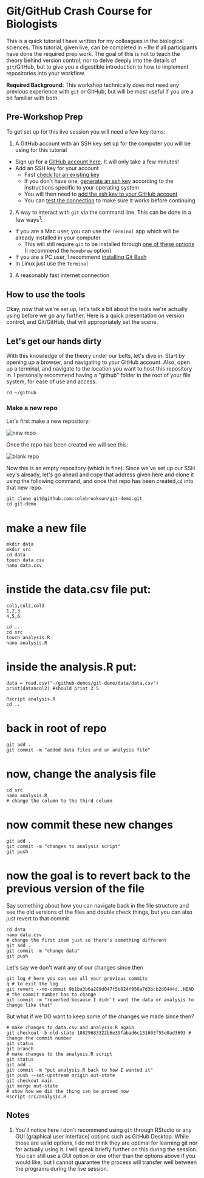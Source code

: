 # Git/GitHub Crash Course for Biologists

This is a quick tutorial I have written for my colleagues in the biological sciences. This tutorial, given live, can be completed in ~1hr if all participants have done the required prep work. The goal of this is not to teach the theory behind version control, nor to delve deeply into the details of `git`/GitHub, but to give you a digestible introduction to how to implement repositories into your workflow. 

**Required Background:** This workshop technically does not need any previous experience with `git` or GitHub, but will be most useful if you are a bit familiar with both. 

## Pre-Workshop Prep 

To get set up for this live session you will need a few key items: 

1. A GitHub account with an SSH key set up for the computer you will be using for this tutorial 

* Sign up for a [GitHub account here](https://github.com/join). It will only take a few minutes!
* Add an SSH key for your account
  * First [check for an existing key](https://docs.github.com/en/authentication/connecting-to-github-with-ssh/checking-for-existing-ssh-keys) 
  * If you don't have one, [generate an ssh key](https://docs.github.com/en/authentication/connecting-to-github-with-ssh/generating-a-new-ssh-key-and-adding-it-to-the-ssh-agent) according to the instructions specific to your operating system 
  * You will then need to [add the ssh key to your GitHub account](https://docs.github.com/en/authentication/connecting-to-github-with-ssh/adding-a-new-ssh-key-to-your-github-account)
  * You can [test the connection](https://docs.github.com/en/authentication/connecting-to-github-with-ssh/testing-your-ssh-connection) to make sure it works before continuing 
  
2. A way to interact with `git` via the command line. This can be done in a few ways<sup>1</sup>:

* If you are a Mac user, you can use the `Terminal` app which will be already installed in your computer
  * This will still require `git` to be installed through [one of these options](https://git-scm.com/download/mac) (I recommend the `homebrew` option)
* If you are a PC user, I recommend [installing Git Bash](https://git-scm.com/)
* In Linux just use the `Terminal`

3. A reasonably fast internet connection 

## How to use the tools

Okay, now that we're set up, let's talk a bit about the tools we're actually using before we go any further. Here is a quick presentation on version control, and Git/GitHub, that will appropriately set the scene. 

## Let's get our hands dirty 

With this knowledge of the theory under our belts, let's dive in. Start by opening up a browser, and navigating to your GitHub account. Also, open up a terminal, and navigate to the location you want to host this repository in. I personally recommend having a "github" folder in the root of your file system, for ease of use and access. 

```
cd ~/github
```

### Make a new repo

Let's first make a new repository: 

![new repo](./figs/new-repo.png)

Once the repo has been created we will see this: 

![blank repo](./figs/new-repo.png)

Now this is an empty repository (which is fine). Since we've set up our SSH key's already, let's go ahead and copy that address given here and clone it using the following command, and once that repo has been created,`cd` into that new repo.  

```
git clone git@github.com:colebrookson/git-demo.git
cd git-demo 
```
# make a new file 
```
mkdir data
mkdir src
cd data
touch data.csv
nano data.csv
```
# instide the data.csv file put:
```
col1,col2,col3
1,2,3
4,5,6
```
```
cd .. 
cd src
touch analysis.R
nano analysis.R
```
# inside the analysis.R put:
```
data = read.csv("~/github-demos/git-demo/data/data.csv")
print(data$col2) #should print 2 5 
```
```
Rscript analysis.R
cd ..
```
# back in root of repo 
```
git add .
git commit -m "added data files and an analysis file"
```

# now, change the analysis file 
```
cd src 
nano analysis.R
# change the column to the third column
```
# now commit these new changes
```
git add .
git commit -m "changes to analysis script"
git push
```
# now the goal is to revert back to the previous version of the file 

Say something about how you can navigate back in the file structure and see the old versions of the files and double check things, but you can also just revert to that commit 
```
cd data
nano data.csv
# change the first item just so there's something different 
git add .
git commit -m "change data"
git push
```
Let's say we don't want any of our changes since then
```
git log # here you can see all your previous commits
q # to exit the log
git revert --no-commit 9b1ba3b6a289d047f5b024f956a7d3bcb2d0444d..HEAD # the commit number has to change 
git commit -m "reverted because I didn't want the data or analysis to change like that"
```
But what if we DO want to keep some of the changes we made since then? 
```
# make changes to data.csv and analysis.R again 
git checkout -b old-state 10829683322b6e39fabad6c131603f55e0ad3693 # change the commit number 
git status
git branch 
# make changes to the analysis.R script 
git status
git add .
git commit -m "put analysis.R back to how I wanted it"
git push --set-upstream origin out-state
git checkout main
git merge out-state
# show how we did the thing can be proved now
Rscript src/analysis.R
```


## Notes

1. You'll notice here I don't recommend using `git` through RStudio or any GUI (graphical user interface) options such as GitHub Desktop. While those are valid options, I do not think they are optimal for learning git nor for actually using it. I will speak briefly further on this during the session. You can still use a GUI option or one other than the options above if you would like, but I cannot guarantee the process will transfer well between the programs during the live session. 
